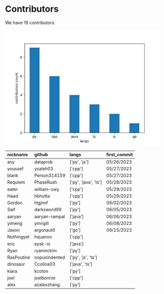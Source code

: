 # Contributors

We have 19 contributors.

![](figs/langs.png)

| nickname   | github        | langs                | first_commit |
| :--------- | :------------ | :------------------- | :----------- |
| any        | dataprob      | ['py', 'js']         | 05/26/2023   |
| youssef    | ysaleh03      | ['cpp']              | 05/27/2023   |
| blank      | Person314159  | ['cpp']              | 05/27/2023   |
| Requiem    | PhaseRush     | ['py', 'java', 'ts'] | 05/28/2023   |
| eater      | william-swy   | ['cpp']              | 05/29/2023   |
| Haad       | hbhutta       | ['cpp']              | 05/29/2023   |
| Gordon     | Hgjnnf        | ['py']               | 06/02/2023   |
| Saif       | darksword99   | ['py']               | 06/05/2023   |
| aaryan     | aaryan-rampal | ['java']             | 06/06/2023   |
| yimeng     | ymnglli       | ['py']               | 06/08/2023   |
| Jason      | argonaut0     | ['go']               | 06/15/2023   |
| Nothingyet | hquanvo       | ['cpp']              |              |
| eric       | eysk-io       | ['java']             |              |
| Ryan       | ryanmckim     | ['py']               |              |
| RasPoutine | nopunindented | ['py', 'js', 'ts']   |              |
| dinosaur   | Ccolina03     | ['java', 'ts']       |              |
| kiara      | kcoton        | ['py']               |              |
| joel       | joelbonnie    | ['cpp']              |              |
| alex       | azalexzhang   | ['py']               |              |
